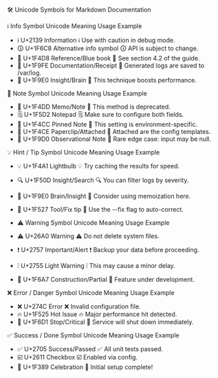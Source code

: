 🛠️ Unicode Symbols for Markdown Documentation

ℹ️ Info Symbol	Unicode	Meaning	Usage Example

+ ℹ️	U+2139	Information	ℹ️ Use with caution in debug mode.
+ 🛈	U+1F6C8	Alternative info symbol	🛈 API is subject to change.
+ 📘	U+1F4D8	Reference/Blue book	📘 See section 4.2 of the guide.
+ 🧾	U+1F9FE	Documentation/Receipt	🧾 Generated logs are saved to /var/log.
+ 🧠	U+1F9E0	Insight/Brain	🧠 This technique boosts performance.

📝 Note Symbol	Unicode	Meaning	Usage Example

+ 📝	U+1F4DD	Memo/Note	📝 This method is deprecated.
+ 🗒️	U+1F5D2	Notepad	🗒️ Make sure to configure both fields.
+ 📌	U+1F4CC	Pinned Note	📌 This setting is environment-specific.
+ 📎	U+1F4CE	Paperclip/Attached	📎 Attached are the config templates.
+ 🧐	U+1F9D0	Observational Note	🧐 Rare edge case: input may be null.

💡 Hint / Tip Symbol	Unicode	Meaning	Usage Example

+ 💡	U+1F4A1	Lightbulb	💡 Try caching the results for speed.
+ 🔍	U+1F50D	Insight/Search	🔍 You can filter logs by severity.
+ 🧠	U+1F9E0	Brain/Insight	🧠 Consider using memoization here.
+ 🔧	U+1F527	Tool/Fix tip	🔧 Use the --fix flag to auto-correct.

+ ⚠️ Warning Symbol	Unicode	Meaning	Usage Example
+ ⚠️	U+26A0	Warning	 ⚠️ Do not delete system files.
+ ❗	U+2757	Important/Alert	❗ Backup your data before proceeding.
+ ❕	U+2755	Light Warning	❕ This may cause a minor delay.
+ 🚧	U+1F6A7	Construction/Partial	🚧 Feature under development.

❌ Error / Danger Symbol	Unicode	Meaning	Usage Example

+ ❌	U+274C	Error	❌ Invalid configuration file.
+ 🔥	U+1F525	Hot Issue	🔥 Major performance hit detected.
+ 🛑	U+1F6D1	Stop/Critical	🛑 Service will shut down immediately.

✅ Success / Done Symbol	Unicode	Meaning	Usage Example

+ ✅	U+2705	Success/Passed	✅ All unit tests passed.
+ ☑️	U+2611	Checkbox	☑️ Enabled via config.
+ 🎉	U+1F389	Celebration	🎉 Initial setup complete!

